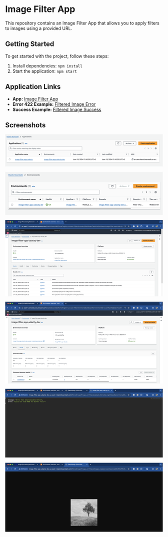 # Image Filter App

This repository contains an Image Filter App that allows you to apply filters to images using a provided URL.

## Getting Started

To get started with the project, follow these steps:

1. Install dependencies: `npm install`
2. Start the application: `npm start`

## Application Links

- **App:** [Image Filter App](http://image-filter-app-udacity-dev.us-east-1.elasticbeanstalk.com/)
- **Error 422 Example:** [Filtered Image Error](http://image-filter-app-udacity-dev.us-east-1.elasticbeanstalk.com/filteredimage?image_url=https://upload.wikimedia.org/wikipedia/commons/b/bd/Golden_tabby_and_white_kitten_n01.jpg)
- **Success Example:** [Filtered Image Success](http://image-filter-app-udacity-dev.us-east-1.elasticbeanstalk.com/filteredimage?image_url=https://images.unsplash.com/reserve/bOvf94dPRxWu0u3QsPjF_tree.jpg)

## Screenshots

![Application](deployment_screenshot/application.png)

![Environment](deployment_screenshot/environment.png)

![Events](deployment_screenshot/events.png)

![Health](deployment_screenshot/health.png)

![Failed](deployment_screenshot/failed.png)

![Success](deployment_screenshot/success.png)
